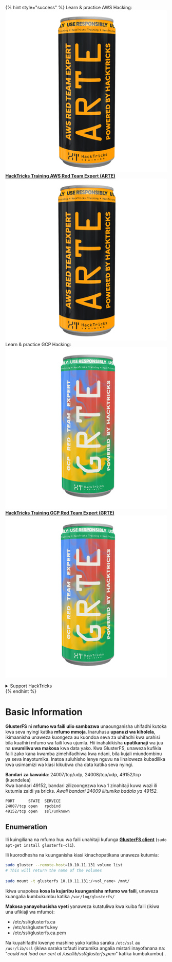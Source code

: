 {% hint style="success" %}
Learn & practice AWS Hacking:<img src="/.gitbook/assets/arte.png" alt="" data-size="line">[**HackTricks Training AWS Red Team Expert (ARTE)**](https://training.hacktricks.xyz/courses/arte)<img src="/.gitbook/assets/arte.png" alt="" data-size="line">\
Learn & practice GCP Hacking: <img src="/.gitbook/assets/grte.png" alt="" data-size="line">[**HackTricks Training GCP Red Team Expert (GRTE)**<img src="/.gitbook/assets/grte.png" alt="" data-size="line">](https://training.hacktricks.xyz/courses/grte)

<details>

<summary>Support HackTricks</summary>

* Check the [**subscription plans**](https://github.com/sponsors/carlospolop)!
* **Join the** 💬 [**Discord group**](https://discord.gg/hRep4RUj7f) or the [**telegram group**](https://t.me/peass) or **follow** us on **Twitter** 🐦 [**@hacktricks\_live**](https://twitter.com/hacktricks\_live)**.**
* **Share hacking tricks by submitting PRs to the** [**HackTricks**](https://github.com/carlospolop/hacktricks) and [**HackTricks Cloud**](https://github.com/carlospolop/hacktricks-cloud) github repos.

</details>
{% endhint %}


# Basic Information

**GlusterFS** ni **mfumo wa faili ulio sambazwa** unaounganisha uhifadhi kutoka kwa seva nyingi katika **mfumo mmoja**. Inaruhusu **upanuzi wa kiholela**, ikimaanisha unaweza kuongeza au kuondoa seva za uhifadhi kwa urahisi bila kuathiri mfumo wa faili kwa ujumla. Hii inahakikisha **upatikanaji** wa juu na **uvumilivu wa makosa** kwa data yako. Kwa GlusterFS, unaweza kufikia faili zako kana kwamba zimehifadhiwa kwa ndani, bila kujali miundombinu ya seva inayotumika. Inatoa suluhisho lenye nguvu na linaloweza kubadilika kwa usimamizi wa kiasi kikubwa cha data katika seva nyingi.

**Bandari za kawaida**: 24007/tcp/udp, 24008/tcp/udp, 49152/tcp (kuendelea)\
Kwa bandari 49152, bandari zilizoongezwa kwa 1 zinahitaji kuwa wazi ili kutumia zaidi ya bricks. _Awali bandari 24009 ilitumika badala ya 49152._
```
PORT      STATE  SERVICE
24007/tcp open   rpcbind
49152/tcp open   ssl/unknown
```
## Enumeration

Ili kuingiliana na mfumo huu wa faili unahitaji kufunga [**GlusterFS client**](https://download.gluster.org/pub/gluster/glusterfs/LATEST/)  (`sudo apt-get install glusterfs-cli`).

Ili kuorodhesha na kuunganisha kiasi kinachopatikana unaweza kutumia:
```bash
sudo gluster --remote-host=10.10.11.131 volume list
# This will return the name of the volumes

sudo mount -t glusterfs 10.10.11.131:/<vol_name> /mnt/
```
Ikiwa unapokea **kosa la kujaribu kuunganisha mfumo wa faili**, unaweza kuangalia kumbukumbu katika `/var/log/glusterfs/`

**Makosa yanayohusisha vyeti** yanaweza kutatuliwa kwa kuiba faili (ikiwa una ufikiaji wa mfumo):

* /etc/ssl/glusterfs.ca
* /etc/ssl/glusterfs.key
* /etc/ssl/glusterfs.ca.pem

Na kuyahifadhi kwenye mashine yako katika saraka `/etc/ssl` au `/usr/lib/ssl` (ikiwa saraka tofauti inatumika angalia mistari inayofanana na: "_could not load our cert at /usr/lib/ssl/glusterfs.pem_" katika kumbukumbu) .
